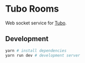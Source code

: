 # Tubo Rooms

Web socket service for [Tubo](https://github.com/jake8n/tubo).

## Development

```bash
yarn # install dependencies
yarn run dev # development server
```
